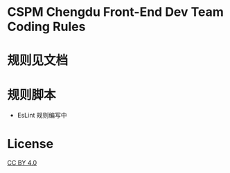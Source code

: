 # CSPM Chengdu Front-End Dev Team Coding Rules

# 规则见文档

# 规则脚本

- EsLint 规则编写中

# License

[CC BY 4.0](http://creativecommons.org/licenses/by/4.0/)

